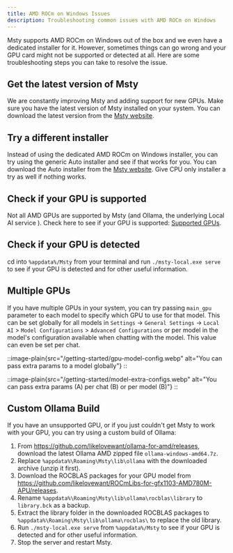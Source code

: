 ```yaml
---
title: AMD ROCm on Windows Issues
description: Troubleshooting common issues with AMD ROCm on Windows
---
```


Msty supports AMD ROCm on Windows out of the box and we even have a dedicated installer for it. However, sometimes
things can go wrong and your GPU card might not be supported or detected at all. Here are some troubleshooting steps you
can take to resolve the issue.

## Get the latest version of Msty

We are constantly improving Msty and adding support for new GPUs. Make sure you have the latest version of Msty
installed on your system. You can download the latest version from the [Msty website](https://msty.app).

## Try a different installer

Instead of using the dedicated AMD ROCm on Windows installer, you can try using the generic Auto installer and see if
that works for you. You can download the Auto installer from the [Msty website](https://msty.app). Give CPU only
installer a try as well if nothing works.

## Check if your GPU is supported

Not all AMD GPUs are supported by Msty (and Ollama, the underlying Local AI service ). Check here to see if your GPU is
supported: [Supported GPUs](/getting-started/gpus-support).

## Check if your GPU is detected

cd into `%appdata%/Msty` from your terminal and run `./msty-local.exe serve` to see if your GPU is detected and for
other useful information.

## Multiple GPUs

If you have multiple GPUs in your system, you can try passing `main_gpu` parameter to each model to specify which GPU to
use for that model. This can be set globally for all models in `Settings` -> `General Settings` -> `Local AI` >
`Model Configurations` > `Advanced Configurations` or per model in the model's configuration available when chatting
with the model. This value can even be set per chat.

::image-plain{src="/getting-started/gpu-model-config.webp" alt="You can pass extra params to a model globally"}
::

::image-plain{src="/getting-started/model-extra-configs.webp" alt="You can pass extra params (A) per chat (B) or per model (B)"}
::

## Custom Ollama Build

If you have an unsupported GPU, or if you just couldn't get Msty to work with your GPU, you can try using a custom build
of Ollama:

1. From https://github.com/likelovewant/ollama-for-amd/releases, download the latest Ollama AMD zipped file
   `ollama-windows-amd64.7z`.
2. Replace `%appdata%\Roaming\Msty\lib\ollama` with the downloaded archive (unzip it first).
3. Download the ROCBLAS packages for your GPU model
   from https://github.com/likelovewant/ROCmLibs-for-gfx1103-AMD780M-APU/releases.
4. Rename `%appdata%\Roaming\Msty\lib\ollama\rocblas\library` to `library.bck` as a backup.
5. Extract the library folder in the downloaded ROCBLAS packages to `%appdata%\Roaming\Msty\lib\ollama\rocblas\` to
   replace the old library.
6. Run `./msty-local.exe serve` from `%appdata%/Msty` to see if your GPU is detected and for other useful information.
7. Stop the server and restart Msty.
